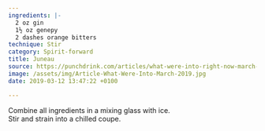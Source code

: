 ```yaml
---
ingredients: |-
  2 oz gin
  1½ oz genepy
  2 dashes orange bitters
technique: Stir
category: Spirit-forward
title: Juneau
source: https://punchdrink.com/articles/what-were-into-right-now-march-2019/
image: /assets/img/Article-What-Were-Into-March-2019.jpg
date: 2019-03-12 13:47:22 +0100

---
```

Combine all ingredients in a mixing glass with ice.  
Stir and strain into a chilled coupe.